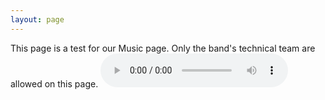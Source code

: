 ```yaml
---
layout: page
---
```

This page is a test for our Music page. Only the band's technical team are allowed on this page.
<audio controls>
  <source src="Random No1.wav" type="audio/wav">
  Your browser does not support the audio element.

</audio>
